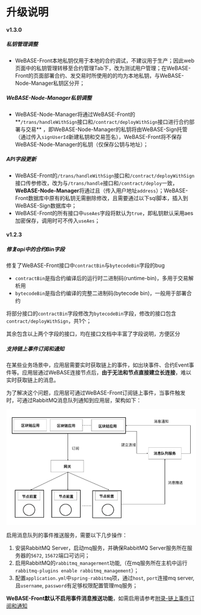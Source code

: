 # 升级说明

#### v1.3.0

##### 私钥管理调整
- WeBASE-Front本地私钥仅用于本地的合约调试，不建议用于生产；因此web页面中的私钥管理转移至合约管理Tab下，改为测试用户管理；在WeBASE-Front的页面部署合约、发交易时所使用的的均为本地私钥，与WeBASE-Node-Manager私钥区分开；

##### WeBASE-Node-Manager私钥调整
- WeBASE-Node-Manager将通过WeBASE-Front的**`/trans/handleWithSign`接口和`/contract/deployWithSign`接口进行合约部署与交易**
，即WeBASE-Node-Manager的私钥将由WeBASE-Sign托管（通过传入`signUserId`新建私钥和交易签名），WeBASE-Front将不保存WeBASE-Node-Manager的私钥（仅保存公钥与地址）；

<!-- 
因此用户需要通过以下操作将已存在与Front H2数据库中的私钥数据导出，并导入到WeBASE-Sign数据库中
1. 打开WeBASE-Front H2数据库中的`KeyStoreInfo`表，通过`SELECT * FROM KEY_STORE_INFO WHERE TYPE = 2;`的SQL指令，获取所有属于WeBASE-Node-Manager的私钥；
2. 检查WeBASE-Front的application.yml和WeBASE-Sign的application.yml中的`aesKey`字段的值是否一样，一样的话，直接新建一个webasesign的mysql database，将 -->

##### API字段更新
- WeBASE-Front的`/trans/handleWithSign`接口和`/contract/deployWithSign`接口传参修改，改为与`/trans/handle`接口和`/contract/deploy`一致，**WeBASE-Node-Manager**将通过且（传入用户地址`address`）；WeBASE-Front数据库中原有的私钥无需删除修改，且需要通过以下sql脚本，插入到WeBASE-Sign数据库中；
- WeBASE-Front的所有接口中`useAes`字段将默认为`true`，即私钥默认采用aes加密保存，调用时可不传入`useAes`；


#### v1.2.3

##### 修复api中的合约Bin字段

修复了WeBASE-Front接口中`contractBin`与`bytecodeBin`字段的bug

- `contractBin`是指合约编译后的运行时二进制码(runtime-bin)，多用于交易解析用
- `bytecodeBin`是指合约编译的完整二进制码(bytecode bin)，一般用于部署合约

将部分接口的`contractBin`字段修改为`bytecodeBin`字段，修改的接口包含`contract/deployWithSign`，共1个；

其余包含以上两个字段的接口，均在接口文档中丰富了字段说明，方便区分

##### 支持链上事件订阅和通知

在某些业务场景中，应用层需要实时获取链上的事件，如出块事件、合约Event事件等。应用层通过WeBASE连接节点后，**由于无法和节点直接建立长连接**，难以实时获取链上的消息。

为了解决这个问题，应用层可通过WeBASE-Front订阅链上事件，当事件触发时，可通过RabbitMQ消息队列通知到应用层，架构如下：

![链上事件通知架构](../../images/WeBASE/front-event/event_structure.png)

启用消息队列的事件推送服务，需要以下几步操作：
1. 安装RabbitMQ Server，启动mq服务，并确保RabbitMQ Server服务所在服务器的`5672`, `15672`端口可访问；
2. 启用RabbitMQ的`rabbitmq_managerment`功能,（在mq服务所在主机中运行`rabbitmq-plugins enable rabbitmq_management`）；
3. 配置`application.yml`中`spring-rabbitmq`项，通过`host`, `port`连接mq server, 且`username`, `password`有足够权限配置管理mq服务；

**WeBASE-Front默认不启用事件消息推送功能**，如需启用请参考[附录-链上事件订阅和通知](./appendix.html#id11)

